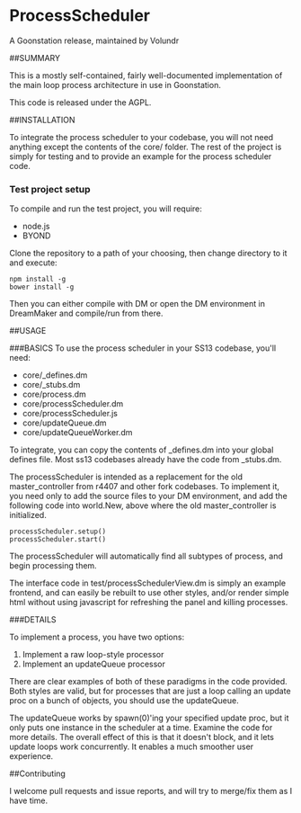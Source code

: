ProcessScheduler
================
A Goonstation release, maintained by Volundr

##SUMMARY

This is a mostly self-contained, fairly well-documented implementation of the main loop process architecture in use in Goonstation.

This code is released under the AGPL.

##INSTALLATION

To integrate the process scheduler to your codebase, you will not need anything except the contents of the core/ folder. The rest of the project is simply for testing and to provide an example for the process scheduler code.

### Test project setup
To compile and run the test project, you will require:

- node.js
- BYOND

Clone the repository to a path of your choosing, then change directory to it and execute:

```
npm install -g
bower install -g
``` 

Then you can either compile with DM or open the DM environment in DreamMaker and compile/run from there.

##USAGE

###BASICS
To use the process scheduler in your SS13 codebase, you'll need:

- core/_defines.dm
- core/_stubs.dm
- core/process.dm
- core/processScheduler.dm
- core/processScheduler.js
- core/updateQueue.dm
- core/updateQueueWorker.dm

To integrate, you can copy the contents of _defines.dm into your global defines file. Most ss13 codebases already have the code from _stubs.dm. 

The processScheduler is intended as a replacement for the old master_controller from r4407 and other fork codebases. To implement it, you need only to add the source files to your DM environment, and add the following code into world.New, above where the old master_controller is initialized.

```
processScheduler.setup()
processScheduler.start()
```

The processScheduler will automatically find all subtypes of process, and begin processing them.

The interface code in test/processSchedulerView.dm is simply an example frontend, and can easily be rebuilt to use other styles, and/or render simple html without using javascript for refreshing the panel and killing processes.

###DETAILS

To implement a process, you have two options:

1. Implement a raw loop-style processor
2. Implement an updateQueue processor

There are clear examples of both of these paradigms in the code provided. Both styles are valid, but for processes that are just a loop calling an update proc on a bunch of objects, you should use the updateQueue.

The updateQueue works by spawn(0)'ing your specified update proc, but it only puts one instance in the scheduler at a time. Examine the code for more details. The overall effect of this is that it doesn't block, and it lets update loops work concurrently. It enables a much smoother user experience.

##Contributing

I welcome pull requests and issue reports, and will try to merge/fix them as I have time. 

